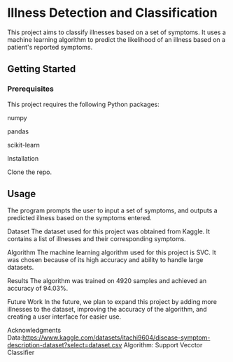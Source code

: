 # Illness Detection and Classification
This project aims to classify illnesses based on a set of symptoms. It uses a machine learning algorithm to predict the likelihood of an illness based on a patient's reported symptoms.

## Getting Started
### Prerequisites
This project requires the following Python packages:

numpy

pandas

scikit-learn

Installation

Clone the repo.

## Usage
The program prompts the user to input a set of symptoms, and outputs a predicted illness based on the symptoms entered.

Dataset
The dataset used for this project was obtained from Kaggle. It contains a list of illnesses and their corresponding symptoms.

Algorithm
The machine learning algorithm used for this project is SVC. It was chosen because of its high accuracy and ability to handle large datasets.

Results
The algorithm was trained on 4920 samples and achieved an accuracy of 94.03%.

Future Work
In the future, we plan to expand this project by adding more illnesses to the dataset, improving the accuracy of the algorithm, and creating a user interface for easier use.


Acknowledgments
Data:https://www.kaggle.com/datasets/itachi9604/disease-symptom-description-dataset?select=dataset.csv
Algorithm: Support Vecctor Classifier
